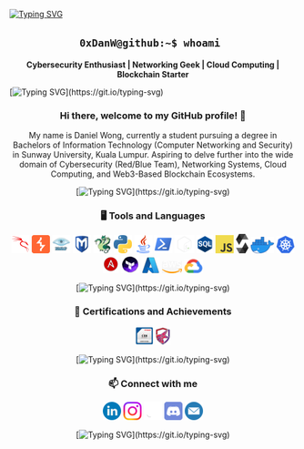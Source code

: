 [![Typing SVG](https://readme-typing-svg.demolab.com?font=Fira+Code&weight=500&size=60&pause=1000&color=00FF5B&center=true&vCenter=true&multiline=true&width=1000&height=100&lines=0xDanW)](https://git.io/typing-svg)

<h2 align='center'> <code>0xDanW@github:~$ whoami </code></h2>
<p align='center'><b>Cybersecurity Enthusiast | Networking Geek | Cloud Computing | Blockchain Starter</b></p>

[![Typing SVG](https://readme-typing-svg.demolab.com?font=Fira+Code&size=25&duration=3000&pause=800&color=47F7F5&center=true&width=1000&lines=*+*+*+*+*)](https://git.io/typing-svg)

<div align='center'>

<h3>Hi there, welcome to my GitHub profile! 👋</h3>
<p>My name is Daniel Wong, currently a student pursuing a degree in Bachelors of Information Technology (Computer Networking and Security) in Sunway University, Kuala Lumpur. Aspiring to delve further into the wide domain of Cybersecurity (Red/Blue Team), Networking Systems, Cloud Computing, and Web3-Based Blockchain Ecosystems. </p>

[![Typing SVG](https://readme-typing-svg.demolab.com?font=Fira+Code&size=25&duration=3000&pause=800&color=47F7F5&center=true&width=1000&lines=*+*+*+*+*)](https://git.io/typing-svg)

### 🖥️ Tools and Languages
![Kali Linux](./images/kalilinux.png "Kali Linux")
![BurpSuite](./images/BurpSuite.png "BurpSuite")
![Nmap](./images/nmap.png "Nmap")
![Metasploit](./images/metasploit.png "Metasploit")
![Hydra](./images/hydra.png "Hydra")
![Python](./images/python.png "Python")
![Java](./images/java.png "Java")
![PowerShell](./images/powershell.png "PowerShell")
![Bash](./images/bash-ligh.png "Bash")
![SQL](./images/sql.png "SQL")
![JavaScript](./images/javascript-block.png "JavaScript")
![Solidity](./images/solidity.png "Solidity")
![Docker](./images/docker.png "Docker")
![Kubernetes](./images/kube.png "Kubernetes")
![Ansible](./images/ansible.png "Ansible")
![Terraform](./images/terraform.png "Terraform")
![Microsoft Azure](./images/azure.png "Microsoft Azure")
![AWS](./images/aws-lighter.png "AWS")
![Google Cloud Platform](./images/gcp.png "Google Cloud Platform")

[![Typing SVG](https://readme-typing-svg.demolab.com?font=Fira+Code&size=25&duration=3000&pause=800&color=47F7F5&center=true&width=1000&lines=*+*+*+*+*)](https://git.io/typing-svg)

### 🏅 Certifications and Achievements
<a href="https://aspen.eccouncil.org/VerifyBadge?type=certification&a=yhHxA35opmxSUBjynbeTeYYnkLpVhqB8kTXp9AzhxY8=">![CEH](./images/ceh.png "CEH")</a>
<a href="https://drive.google.com/file/d/1YHB7QLFOKGVucWV7ZH8qD-S0dIeJLQ5e/view">![TCM Security Practical Ethical Hacking](./images/tcm-sec.png "TCM Security Practical Ethical Hacking")</a>

[![Typing SVG](https://readme-typing-svg.demolab.com?font=Fira+Code&size=25&duration=3000&pause=800&color=47F7F5&center=true&width=1000&lines=*+*+*+*+*)](https://git.io/typing-svg)

### 📫 Connect with me
[![Linkedin](./images/linkedin.png "Linkedin")](https://www.linkedin.com/in/daniel-wong-yu-heng-276b0021a/)
[![Instagram](./images/instagram.png "Instagram")](https://www.instagram.com/danielwyh_/)
[![Github](./images/github.png "Github")](https://github.com/0xDanW)
[![Discord](./images/discord.png "Discord")](http://discordapp.com/users/619386770475188234)
[![Email](./images/mail.png "Email")](mailto:danielwyh.hello@gmail.com)

[![Typing SVG](https://readme-typing-svg.demolab.com?font=Fira+Code&size=25&duration=3000&pause=800&color=47F7F5&center=true&width=1000&lines=*+*+*+*+*)](https://git.io/typing-svg)

</div>
